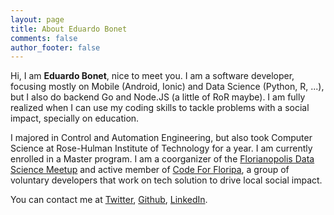 ```yaml
---
layout: page
title: About Eduardo Bonet
comments: false
author_footer: false
---
```


Hi, I am **Eduardo Bonet**, nice to meet you. I am a software developer, focusing mostly on Mobile (Android, Ionic) and Data Science (Python, R, ...), but I also do backend Go and Node.JS (a little of RoR maybe). I am fully realized when I can use my coding skills to tackle problems with a social impact, specially on education.

I majored in Control and Automation Engineering, but also took Computer Science at Rose-Hulman Institute of Technology for a year. I am currently enrolled in a Master program. I am a coorganizer of the [Florianopolis Data Science Meetup][2c02a34a] and active member of [Code For Floripa][41d2cf28], a group of voluntary developers that work on tech solution to drive local social impact.

You can contact me at [Twitter](http://twitter.com/ef_bonet), [Github](http://github.com/ebonet), [LinkedIn](https://www.linkedin.com/in/eduardobonet).

  [2c02a34a]: http://www.meetup.com/pt-BR/Florianopolis-Data-Science-Meetup/ "Florianopolis Data Science Meetup"
  [41d2cf28]: https://www.facebook.com/CodeForFloripa/ "Code For Floripa"
